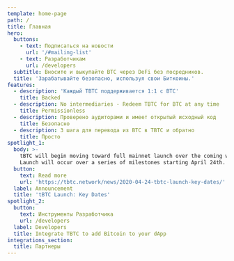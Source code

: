 ```yaml
---
template: home-page
path: /
title: Главная
hero:
  buttons:
    - text: Подписаться на новости
      url: '/#mailing-list'
    - text: Разработчикам
      url: /developers
  subtitle: Вносите и выкупайте BTC через DeFi без посредников.
  title: 'Зарабатывайте безопасно, используя свои Биткоины.'
features:
  - description: 'Каждый TBTC поддерживается 1:1 с BTC'
    title: Backed
  - description: No intermediaries - Redeem TBTC for BTC at any time
    title: Permissionless
  - description: Проверено аудиторами и имеет открытый исходный код
    title: Безопасно
  - description: 3 шага для перевода из BTC в TBTC и обратно
    title: Просто
spotlight_1:
  body: >-
    tBTC will begin moving toward full mainnet launch over the coming weeks.
    Launch will occur over a series of milestones starting April 24th.
  button:
    text: Read more
    url: 'https://tbtc.network/news/2020-04-24-tbtc-launch-key-dates/'
  label: Announcement
  title: 'tBTC Launch: Key Dates'
spotlight_2:
  button:
    text: Инструменты Разработчика
    url: /developers
  label: Developers
  title: Integrate TBTC to add Bitcoin to your dApp
integrations_section:
  title: Партнеры
---
```


